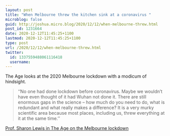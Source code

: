 ```yaml
---
layout: post
title: "When Melbourne threw the kitchen sink at a coronavirus "
microblog: false
guid: http://joshua.micro.blog/2020/12/12/when-melbourne-threw.html
post_id: 1231664
date: 2020-12-12T11:45:25+1100
lastmod: 2020-12-12T11:45:25+1100
type: post
url: /2020/12/12/when-melbourne-threw.html
twitter:
  id: 1337559488061116418
  username: 
---
```

The Age looks at the 2020 Melbourne lockdown with a modicum of hindsight.

> ‘‘No one had done lockdown before coronavirus. Maybe we wouldn’t have even thought of it had Wuhan not done it. There are still enormous gaps in the science – how much do you need to do, what is redundant and what really makes a difference? It is a very murky scientific area because most places, including us, threw everything at it at the same time.’’

[Prof. Sharon Lewis in The Age on the Melbourne lockdown](https://www.theage.com.au/national/victoria/how-we-beat-covid-part-one-the-way-in-20201210-p56mdr.html)
